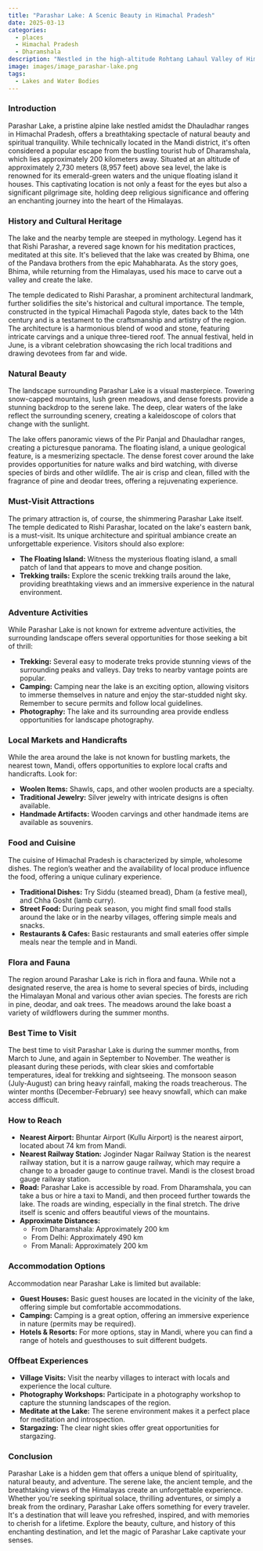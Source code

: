 ```yaml
---
title: "Parashar Lake: A Scenic Beauty in Himachal Pradesh"
date: 2025-03-13
categories:
  - places
  - Himachal Pradesh
  - Dharamshala
description: "Nestled in the high-altitude Rohtang Lahaul Valley of Himachal Pradesh, Parashar Lake is renowned for its stunning turquoise waters and breathtaking mountain backdrops. Often called the 'Blue Lake', it offers trekkers and adventure enthusiasts a paradise, with opportunities for fishing and captivating photography amidst nature's grandeur."
image: images/image_parashar-lake.png
tags: 
  - Lakes and Water Bodies
---
```



### **Introduction**

Parashar Lake, a pristine alpine lake nestled amidst the Dhauladhar ranges in Himachal Pradesh, offers a breathtaking spectacle of natural beauty and spiritual tranquility. While technically located in the Mandi district, it's often considered a popular escape from the bustling tourist hub of Dharamshala, which lies approximately 200 kilometers away. Situated at an altitude of approximately 2,730 meters (8,957 feet) above sea level, the lake is renowned for its emerald-green waters and the unique floating island it houses. This captivating location is not only a feast for the eyes but also a significant pilgrimage site, holding deep religious significance and offering an enchanting journey into the heart of the Himalayas.

### **History and Cultural Heritage**

The lake and the nearby temple are steeped in mythology. Legend has it that Rishi Parashar, a revered sage known for his meditation practices, meditated at this site. It's believed that the lake was created by Bhima, one of the Pandava brothers from the epic Mahabharata. As the story goes, Bhima, while returning from the Himalayas, used his mace to carve out a valley and create the lake.

The temple dedicated to Rishi Parashar, a prominent architectural landmark, further solidifies the site's historical and cultural importance. The temple, constructed in the typical Himachali Pagoda style, dates back to the 14th century and is a testament to the craftsmanship and artistry of the region. The architecture is a harmonious blend of wood and stone, featuring intricate carvings and a unique three-tiered roof. The annual festival, held in June, is a vibrant celebration showcasing the rich local traditions and drawing devotees from far and wide.
<placeholder image tag for the Parashar Lake Temple>

### **Natural Beauty**

The landscape surrounding Parashar Lake is a visual masterpiece. Towering snow-capped mountains, lush green meadows, and dense forests provide a stunning backdrop to the serene lake. The deep, clear waters of the lake reflect the surrounding scenery, creating a kaleidoscope of colors that change with the sunlight.

The lake offers panoramic views of the Pir Panjal and Dhauladhar ranges, creating a picturesque panorama. The floating island, a unique geological feature, is a mesmerizing spectacle. The dense forest cover around the lake provides opportunities for nature walks and bird watching, with diverse species of birds and other wildlife. The air is crisp and clean, filled with the fragrance of pine and deodar trees, offering a rejuvenating experience.

<placeholder image tag for the Parashar Lake and the surrounding landscape>

### **Must-Visit Attractions**

The primary attraction is, of course, the shimmering Parashar Lake itself. The temple dedicated to Rishi Parashar, located on the lake's eastern bank, is a must-visit. Its unique architecture and spiritual ambiance create an unforgettable experience.
Visitors should also explore:
*   **The Floating Island:** Witness the mysterious floating island, a small patch of land that appears to move and change position.
*   **Trekking trails:** Explore the scenic trekking trails around the lake, providing breathtaking views and an immersive experience in the natural environment.

### **Adventure Activities**

While Parashar Lake is not known for extreme adventure activities, the surrounding landscape offers several opportunities for those seeking a bit of thrill:
*   **Trekking:** Several easy to moderate treks provide stunning views of the surrounding peaks and valleys. Day treks to nearby vantage points are popular.
*   **Camping:** Camping near the lake is an exciting option, allowing visitors to immerse themselves in nature and enjoy the star-studded night sky. Remember to secure permits and follow local guidelines.
*   **Photography:** The lake and its surrounding area provide endless opportunities for landscape photography.

### **Local Markets and Handicrafts**

While the area around the lake is not known for bustling markets, the nearest town, Mandi, offers opportunities to explore local crafts and handicrafts. Look for:
*   **Woolen Items:** Shawls, caps, and other woolen products are a specialty.
*   **Traditional Jewelry:** Silver jewelry with intricate designs is often available.
*   **Handmade Artifacts:** Wooden carvings and other handmade items are available as souvenirs.

### **Food and Cuisine**

The cuisine of Himachal Pradesh is characterized by simple, wholesome dishes. The region’s weather and the availability of local produce influence the food, offering a unique culinary experience.
*   **Traditional Dishes:** Try Siddu (steamed bread), Dham (a festive meal), and Chha Gosht (lamb curry).
*   **Street Food:** During peak season, you might find small food stalls around the lake or in the nearby villages, offering simple meals and snacks.
*   **Restaurants & Cafes:** Basic restaurants and small eateries offer simple meals near the temple and in Mandi.

### **Flora and Fauna**

The region around Parashar Lake is rich in flora and fauna. While not a designated reserve, the area is home to several species of birds, including the Himalayan Monal and various other avian species. The forests are rich in pine, deodar, and oak trees. The meadows around the lake boast a variety of wildflowers during the summer months.

### **Best Time to Visit**

The best time to visit Parashar Lake is during the summer months, from March to June, and again in September to November. The weather is pleasant during these periods, with clear skies and comfortable temperatures, ideal for trekking and sightseeing. The monsoon season (July-August) can bring heavy rainfall, making the roads treacherous. The winter months (December-February) see heavy snowfall, which can make access difficult.

### **How to Reach**

*   **Nearest Airport:** Bhuntar Airport (Kullu Airport) is the nearest airport, located about 74 km from Mandi.
*   **Nearest Railway Station:** Joginder Nagar Railway Station is the nearest railway station, but it is a narrow gauge railway, which may require a change to a broader gauge to continue travel. Mandi is the closest broad gauge railway station.
*   **Road:** Parashar Lake is accessible by road. From Dharamshala, you can take a bus or hire a taxi to Mandi, and then proceed further towards the lake. The roads are winding, especially in the final stretch. The drive itself is scenic and offers beautiful views of the mountains.
*   **Approximate Distances:**
    *   From Dharamshala: Approximately 200 km
    *   From Delhi: Approximately 490 km
    *   From Manali: Approximately 200 km

### **Accommodation Options**

Accommodation near Parashar Lake is limited but available:

*   **Guest Houses:** Basic guest houses are located in the vicinity of the lake, offering simple but comfortable accommodations.
*   **Camping:** Camping is a great option, offering an immersive experience in nature (permits may be required).
*   **Hotels & Resorts:** For more options, stay in Mandi, where you can find a range of hotels and guesthouses to suit different budgets.
<placeholder image tag for a Guest House near Parashar Lake>

### **Offbeat Experiences**

*   **Village Visits:** Visit the nearby villages to interact with locals and experience the local culture.
*   **Photography Workshops:** Participate in a photography workshop to capture the stunning landscapes of the region.
*   **Meditate at the Lake:** The serene environment makes it a perfect place for meditation and introspection.
*   **Stargazing:** The clear night skies offer great opportunities for stargazing.

### **Conclusion**

Parashar Lake is a hidden gem that offers a unique blend of spirituality, natural beauty, and adventure. The serene lake, the ancient temple, and the breathtaking views of the Himalayas create an unforgettable experience. Whether you're seeking spiritual solace, thrilling adventures, or simply a break from the ordinary, Parashar Lake offers something for every traveler. It's a destination that will leave you refreshed, inspired, and with memories to cherish for a lifetime. Explore the beauty, culture, and history of this enchanting destination, and let the magic of Parashar Lake captivate your senses.


